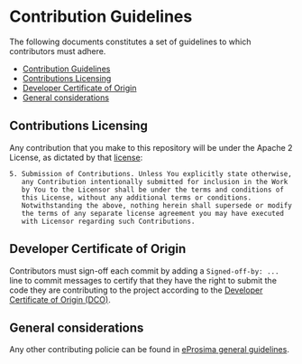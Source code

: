 # Contribution Guidelines

The following documents constitutes a set of guidelines to which contributors must adhere.

  - [Contribution Guidelines](#contribution-guidelines)
  - [Contributions Licensing](#contributions-licensing)
  - [Developer Certificate of Origin](#developer-certificate-of-origin)
  - [General considerations](#general-considerations)

## Contributions Licensing

Any contribution that you make to this repository will be under the Apache 2 License, as dictated by that [license](http://www.apache.org/licenses/LICENSE-2.0.html):

~~~
5. Submission of Contributions. Unless You explicitly state otherwise,
   any Contribution intentionally submitted for inclusion in the Work
   by You to the Licensor shall be under the terms and conditions of
   this License, without any additional terms or conditions.
   Notwithstanding the above, nothing herein shall supersede or modify
   the terms of any separate license agreement you may have executed
   with Licensor regarding such Contributions.
~~~

## Developer Certificate of Origin

Contributors must sign-off each commit by adding a `Signed-off-by: ...` line to commit messages to certify that they have the right to submit the code they are contributing to the project according to the [Developer Certificate of Origin (DCO)](https://developercertificate.org/).
## General considerations

Any other contributing policie can be found in [eProsima general guidelines](https://github.com/eProsima/policies/blob/main/CONTRIBUTING.md).